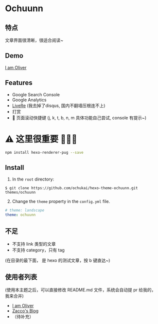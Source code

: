 # Ochuunn

## 特点
文章界面很清晰，很适合阅读~

## Demo
[I am Oliver](http://ochukai.me)

## Features

* Google Search Console
* Google Analytics
* [LiveRe](https://livere.com/) (我去掉了disqus, 国内不翻墙压根连不上)
* 打赏
* 🎈 页面滚动快捷键 (j, k, t, b, n, m 具体功能自己尝试, console 有提示~)

# ⚠ 这里很重要 💢💥💖

```sh
npm install hexo-renderer-pug --save
```

## Install
1. In the `root` directory:

```git
$ git clone https://github.com/ochukai/hexo-theme-ochuunn.git themes/ochuunn
```

2. Change the `theme` property in the `config.yml` file.

```yml
# theme: landscape
theme: ochuunn
```

## 不足

* 不支持 link 类型的文章
* 不支持 category，只有 tag

(在目录的最下面， 是 hexo 的测试文章，按 b 键直达~)

## 使用者列表

(使用本主题之后，可以直接修改 README.md 文件，系统会自动提 pr 给我的，我来合并)

* [I am Oliver](http://ochukai.me)
* [Zacco's Blog](https://blog.zacco.site)
* （待补充）
